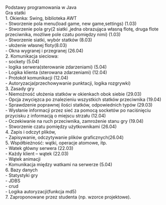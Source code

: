 <p>Podstawy programowania w Java<br />
Gra statki<br />
1. Okienka: Swing, biblioteka AWT<br />
- Stworzenie pola menu(load game, new game,settings) (1.03)<br />
- Stworzenie pola gry(2 siatki ,jedna obrazująca własną flotę, druga flote przeciwnika, możliwe pole czatu pomiędzy nimi) (1.03)<br />
- Stworzenie siatki, wybór statków (8.03)<br />
- ułożenie własnej floty(8.03)<br />
- Okna wygranej i przegranej (26.04)<br />
2. Komunikacja sieciowa:<br />
- sockety (5.04)<br />
- logika serwera(sterowanie zdarzeniami) (5.04)<br />
- Logika klienta (sterowana zdarzeniami) (12.04)<br />
- Protokół komunikacji (12.04)<br />
- Autoryzacja(przechowywanie punktacji, logika rozgrywki)<br />
3. Zasady gry<br />
- Niemożność ułożenia statków w okienkach obok siebie (29.03)<br />
- Opcja zwycięzca po znalezieniu wszystkich statków przeciwnika (19.04)<br />
- Sprawdzenie poprawnej ilości statków, odpowiednich typów (29.03)<br />
- Wysłanie informacji przez sieć za pomocą socketów po naciśnięciu przycisku z informacją o miejscu strzału (12.04)<br />
- Oczekiwanie na ruch przeciwnika, zamrożenie stanu gry (19.04)<br />
- Stworzenie czatu pomiędzy użytkownikami (26.04)<br />
4. Zapis i odczyt plików, <br />
- Zapisywanie, odczytywanie plików graficznych(26.04)<br />
5. Współbieżność: wątki, operacje atomowe, itp. <br />
- Watek główny serwera (22.03)<br />
- Każdy klient – wątek (22.03)<br />
- Wątek animacji<br />
- Komunikacja między watkami na serwerze (5.04)<br />
6. Bazy danych<br />
- Statystyki gry<br />
- JDBS <br />
- crud<br />
- Logika autoryzacji(funkcja md5)<br />
7. Zaproponowane przez studenta (np. wzorce projektowe).<br />
</p>
